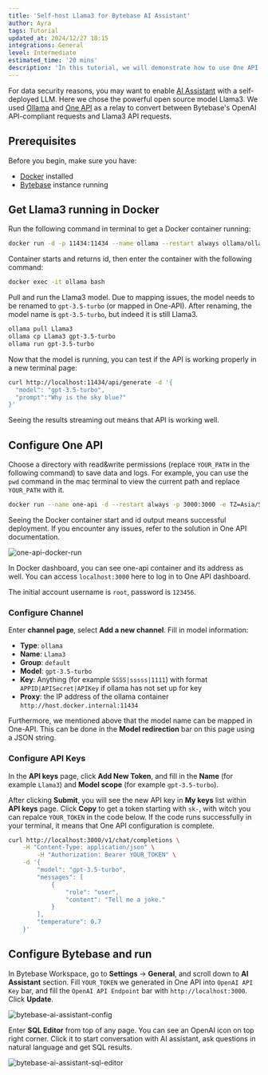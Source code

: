 ```yaml
---
title: 'Self-host Llama3 for Bytebase AI Assistant'
author: Ayra
tags: Tutorial
updated_at: 2024/12/27 18:15
integrations: General
level: Intermediate
estimated_time: '20 mins'
description: 'In this tutorial, we will demonstrate how to use One API to help deploy Llama3 to Bytebase SQL editor'
---
```


For data security reasons, you may want to enable [AI Assistant](/docs/ai-assistant/) with a self-deployed LLM. Here we chose the powerful open source model Llama3. We used [Ollama](https://ollama.com/) and [One API](https://github.com/songquanpeng/one-api/blob/main/README.en.md) as a relay to convert between Bytebase's OpenAI API-compliant requests and Llama3 API requests.

## Prerequisites

Before you begin, make sure you have:

- [Docker](https://www.docker.com/) installed
- [Bytebase](https://www.bytebase.com/docs/get-started/step-by-step/deploy-with-docker/) instance running

## Get Llama3 running in Docker

Run the following command in terminal to get a Docker container running:

```bash
docker run -d -p 11434:11434 --name ollama --restart always ollama/ollama
```

Container starts and returns id, then enter the container with the following command:

```bash
docker exec -it ollama bash
```

Pull and run the Llama3 model. Due to mapping issues, the model needs to be renamed to `gpt-3.5-turbo` (or mapped in One-API). After renaming, the model name is `gpt-3.5-turbo`, but indeed it is still Llama3.

```bash
ollama pull Llama3
ollama cp Llama3 gpt-3.5-turbo
ollama run gpt-3.5-turbo
```

Now that the model is running, you can test if the API is working properly in a new terminal page:

```bash
curl http://localhost:11434/api/generate -d '{
  "model": "gpt-3.5-turbo",
  "prompt":"Why is the sky blue?"
}'
```

Seeing the results streaming out means that API is working well.

## Configure One API

Choose a directory with read&write permissions (replace `YOUR_PATH` in the following command) to save data and logs. For example, you can use the `pwd` command in the mac terminal to view the current path and replace `YOUR_PATH` with it.

```bash
docker run --name one-api -d --restart always -p 3000:3000 -e TZ=Asia/Shanghai -v YOUR_PATH/one-api:/data justsong/one-api-en
```

Seeing the Docker container start and id output means successful deployment. If you encounter any issues, refer to the solution in One API documentation.

![one-api-docker-run](/content/docs/tutorials/self-host-llama/one-api-docker-run.webp)

In Docker dashboard, you can see one-api container and its address as well. You can access `localhost:3000` here to log in to One API dashboard.

<HintBlock type="info">

The initial account username is `root`, password is `123456`.

</HintBlock>

### Configure Channel

Enter **channel page**, select **Add a new channel**. Fill in model information:

- **Type**: `ollama`
- **Name**: `Llama3`
- **Group**: `default`
- **Model**: `gpt-3.5-turbo`
- **Key**: Anything (for example `SSSS|sssss|1111`) with format `APPID|APISecret|APIKey` if ollama has not set up for key
- **Proxy**: the IP address of the ollama container `http://host.docker.internal:11434`

Furthermore, we mentioned above that the model name can be mapped in One-API. This can be done in the **Model redirection** bar on this page using a JSON string.

### Configure API Keys

In the **API keys** page, click **Add New Token**, and fill in the **Name** (for example `Llama3`) and **Model scope** (for example `gpt-3.5-turbo`).

After clicking **Submit**, you will see the new API key in **My keys** list within **API keys** page. Click **Copy** to get a token starting with `sk-`, with witch you can repalce `YOUR_TOKEN` in the code below. If the code runs successfully in your terminal, it means that One API configuration is complete.

```bash
curl http://localhost:3000/v1/chat/completions \
    -H "Content-Type: application/json" \
        -H "Authorization: Bearer YOUR_TOKEN" \
    -d '{
        "model": "gpt-3.5-turbo",
        "messages": [
            {
                "role": "user",
                "content": "Tell me a joke."
            }
        ],
        "temperature": 0.7
    }'
```

## Configure Bytebase and run

In Bytebase Workspace, go to **Settings** -> **General**, and scroll down to **AI Assistant** section. Fill `YOUR_TOKEN` we generated in One API into `OpenAI API Key` bar, and fill the `OpenAI API Endpoint` bar with `http://localhost:3000`. Click **Update**.

![bytebase-ai-assistant-config](/content/docs/tutorials/self-host-llama/ai-assistant-config.webp)

Enter **SQL Editor** from top of any page. You can see an OpenAI icon on top right corner. Click it to start conversation with AI assistant, ask questions in natural language and get SQL results.

![bytebase-ai-assistant-sql-editor](/content/docs/tutorials/self-host-llama/bytebase-ai-assistant-sql-editor.webp)
